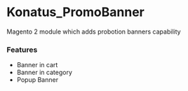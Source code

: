 # Konatus_PromoBanner #

Magento 2 module which adds probotion banners capability

### Features ###

* Banner in cart
* Banner in category
* Popup Banner